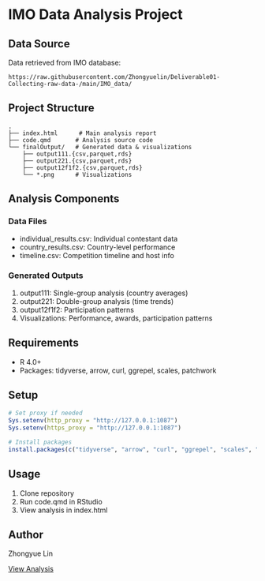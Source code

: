 # IMO Data Analysis Project

## Data Source
Data retrieved from IMO database:
```
https://raw.githubusercontent.com/Zhongyuelin/Deliverable01-Collecting-raw-data-/main/IMO_data/
```

## Project Structure
```
.
├── index.html      # Main analysis report
├── code.qmd       # Analysis source code
└── finalOutput/   # Generated data & visualizations
    ├── output111.{csv,parquet,rds}
    ├── output221.{csv,parquet,rds}
    ├── output12f1f2.{csv,parquet,rds}
    └── *.png      # Visualizations
```

## Analysis Components

### Data Files
- individual_results.csv: Individual contestant data
- country_results.csv: Country-level performance
- timeline.csv: Competition timeline and host info

### Generated Outputs
1. output111: Single-group analysis (country averages)
2. output221: Double-group analysis (time trends)
3. output12f1f2: Participation patterns
4. Visualizations: Performance, awards, participation patterns

## Requirements
- R 4.0+
- Packages: tidyverse, arrow, curl, ggrepel, scales, patchwork

## Setup
```r
# Set proxy if needed
Sys.setenv(http_proxy = "http://127.0.0.1:1087")
Sys.setenv(https_proxy = "http://127.0.0.1:1087")

# Install packages
install.packages(c("tidyverse", "arrow", "curl", "ggrepel", "scales", "patchwork"))
```

## Usage
1. Clone repository
2. Run code.qmd in RStudio
3. View analysis in index.html

## Author
Zhongyue Lin

[View Analysis](index.html)